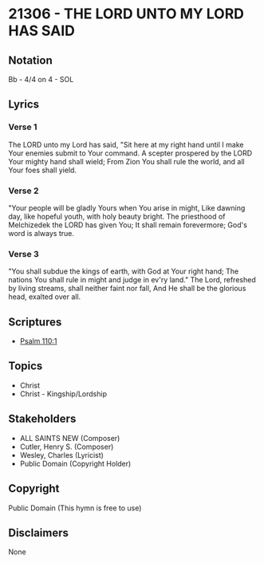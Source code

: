 # 21306 - THE LORD UNTO MY LORD HAS SAID

## Notation

Bb - 4/4 on 4 - SOL

## Lyrics

### Verse 1

The LORD unto my Lord has said, "Sit here at my right hand until I make Your enemies submit to Your command. A scepter prospered by the LORD Your mighty hand shall wield; From Zion You shall rule the world, and all Your foes shall yield.

### Verse 2

"Your people will be gladly Yours when You arise in might, Like dawning day, like hopeful youth, with holy beauty bright. The priesthood of Melchizedek the LORD has given You; It shall remain forevermore; God's word is always true.

### Verse 3

"You shall subdue the kings of earth, with God at Your right hand; The nations You shall rule in might and judge in ev'ry land." The Lord, refreshed by living streams, shall neither faint nor fall, And He shall be the glorious head, exalted over all.


## Scriptures

- [Psalm 110:1](https://www.biblegateway.com/passage/?search=Psalm%20110%3A1)

## Topics

- Christ
- Christ - Kingship/Lordship

## Stakeholders

- ALL SAINTS NEW (Composer)
- Cutler, Henry S. (Composer)
- Wesley, Charles (Lyricist)
- Public Domain (Copyright Holder)

## Copyright

Public Domain
(This hymn is free to use)

## Disclaimers

None

